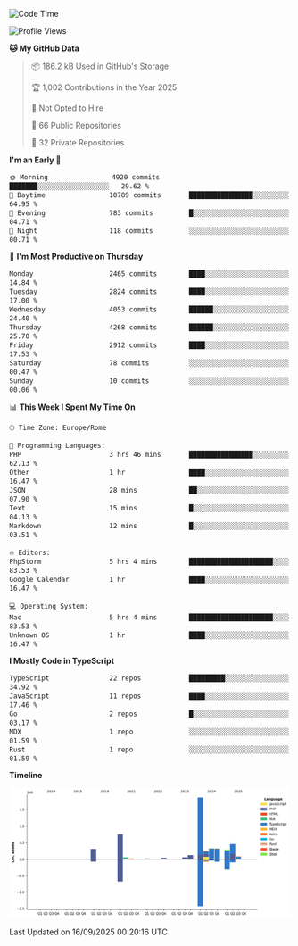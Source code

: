 <!--START_SECTION:waka-->
![Code Time](http://img.shields.io/badge/Code%20Time-6%2C205%20hrs%2056%20mins-blue)

![Profile Views](http://img.shields.io/badge/Profile%20Views-0-blue)

**🐱 My GitHub Data** 

> 📦 186.2 kB Used in GitHub's Storage 
 > 
> 🏆 1,002 Contributions in the Year 2025
 > 
> 🚫 Not Opted to Hire
 > 
> 📜 66 Public Repositories 
 > 
> 🔑 32 Private Repositories 
 > 
**I'm an Early 🐤** 

```text
🌞 Morning                4920 commits        ███████░░░░░░░░░░░░░░░░░░   29.62 % 
🌆 Daytime                10789 commits       ████████████████░░░░░░░░░   64.95 % 
🌃 Evening                783 commits         █░░░░░░░░░░░░░░░░░░░░░░░░   04.71 % 
🌙 Night                  118 commits         ░░░░░░░░░░░░░░░░░░░░░░░░░   00.71 % 
```
📅 **I'm Most Productive on Thursday** 

```text
Monday                   2465 commits        ████░░░░░░░░░░░░░░░░░░░░░   14.84 % 
Tuesday                  2824 commits        ████░░░░░░░░░░░░░░░░░░░░░   17.00 % 
Wednesday                4053 commits        ██████░░░░░░░░░░░░░░░░░░░   24.40 % 
Thursday                 4268 commits        ██████░░░░░░░░░░░░░░░░░░░   25.70 % 
Friday                   2912 commits        ████░░░░░░░░░░░░░░░░░░░░░   17.53 % 
Saturday                 78 commits          ░░░░░░░░░░░░░░░░░░░░░░░░░   00.47 % 
Sunday                   10 commits          ░░░░░░░░░░░░░░░░░░░░░░░░░   00.06 % 
```


📊 **This Week I Spent My Time On** 

```text
🕑︎ Time Zone: Europe/Rome

💬 Programming Languages: 
PHP                      3 hrs 46 mins       ████████████████░░░░░░░░░   62.13 % 
Other                    1 hr                ████░░░░░░░░░░░░░░░░░░░░░   16.47 % 
JSON                     28 mins             ██░░░░░░░░░░░░░░░░░░░░░░░   07.90 % 
Text                     15 mins             █░░░░░░░░░░░░░░░░░░░░░░░░   04.13 % 
Markdown                 12 mins             █░░░░░░░░░░░░░░░░░░░░░░░░   03.51 % 

🔥 Editors: 
PhpStorm                 5 hrs 4 mins        █████████████████████░░░░   83.53 % 
Google Calendar          1 hr                ████░░░░░░░░░░░░░░░░░░░░░   16.47 % 

💻 Operating System: 
Mac                      5 hrs 4 mins        █████████████████████░░░░   83.53 % 
Unknown OS               1 hr                ████░░░░░░░░░░░░░░░░░░░░░   16.47 % 
```

**I Mostly Code in TypeScript** 

```text
TypeScript               22 repos            █████████░░░░░░░░░░░░░░░░   34.92 % 
JavaScript               11 repos            ████░░░░░░░░░░░░░░░░░░░░░   17.46 % 
Go                       2 repos             █░░░░░░░░░░░░░░░░░░░░░░░░   03.17 % 
MDX                      1 repo              ░░░░░░░░░░░░░░░░░░░░░░░░░   01.59 % 
Rust                     1 repo              ░░░░░░░░░░░░░░░░░░░░░░░░░   01.59 % 
```



**Timeline**

![Lines of Code chart](https://raw.githubusercontent.com/frnwtr/frnwtr/main/assets/bar_graph.png)


 Last Updated on 16/09/2025 00:20:16 UTC
<!--END_SECTION:waka-->